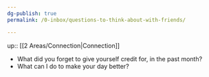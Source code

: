 ```yaml
---
dg-publish: true
permalink: /0-inbox/questions-to-think-about-with-friends/

---
```


up:: [[2 Areas/Connection\|Connection]]

- What did you forget to give yourself credit for, in the past month?
- What can I do to make your day better?